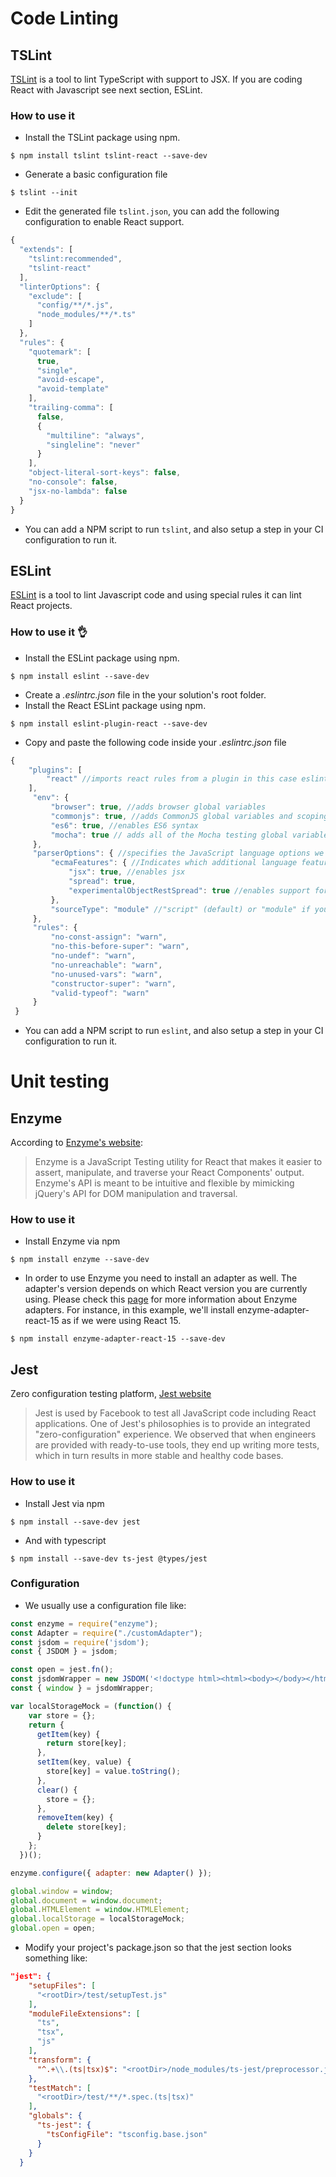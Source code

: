 # Code Linting
## TSLint

[TSLint](https://palantir.github.io/tslint/) is a tool to lint TypeScript with support to JSX. If you are coding React with Javascript see next section, ESLint.

### How to use it

* Install the TSLint package using npm.
```
$ npm install tslint tslint-react --save-dev
```
* Generate a basic configuration file
```
$ tslint --init
```
* Edit the generated file `tslint.json`, you can add the following configuration to enable React support.
```javascript
{
  "extends": [
    "tslint:recommended",
    "tslint-react"
  ],
  "linterOptions": {
    "exclude": [
      "config/**/*.js",
      "node_modules/**/*.ts"
    ]
  },
  "rules": {
    "quotemark": [
      true,
      "single",
      "avoid-escape",
      "avoid-template"
    ],
    "trailing-comma": [
      false,
      {
        "multiline": "always",
        "singleline": "never"
      }
    ],
    "object-literal-sort-keys": false,
    "no-console": false,
    "jsx-no-lambda": false
  }
}
```
* You can add a NPM script to run `tslint`, and also setup a step in your CI configuration to run it.

## ESLint

[ESLint](https://eslint.org/) is a tool to lint Javascript code and using special rules it can lint React projects.

### How to use it :ok_hand:

* Install the ESLint package using npm.
```
$ npm install eslint --save-dev
```
* Create a *.eslintrc.json* file in the your solution's root folder.
* Install the React ESLint package using npm.
```
$ npm install eslint-plugin-react --save-dev
```
* Copy and paste the following code inside your *.eslintrc.json* file
```javascript
{
    "plugins": [
        "react" //imports react rules from a plugin in this case eslint-plugin-react
    ],
     "env": { 
         "browser": true, //adds browser global variables
         "commonjs": true, //adds CommonJS global variables and scoping 
         "es6": true, //enables ES6 syntax
         "mocha": true // adds all of the Mocha testing global variables
     },
     "parserOptions": { //specifies the JavaScript language options we want to support
         "ecmaFeatures": { //Indicates which additional language features we’d like to use
             "jsx": true, //enables jsx
             "spread": true,
             "experimentalObjectRestSpread": true //enables support for the experimental object spread properties
         },
         "sourceType": "module" //"script" (default) or "module" if your code is in ECMAScript modules.
     },
     "rules": {
         "no-const-assign": "warn",
         "no-this-before-super": "warn",
         "no-undef": "warn",
         "no-unreachable": "warn",
         "no-unused-vars": "warn",
         "constructor-super": "warn",
         "valid-typeof": "warn"
     }
 }
```
* You can add a NPM script to run `eslint`, and also setup a step in your CI configuration to run it.

# Unit testing

## Enzyme
According to [Enzyme's website](http://airbnb.io/enzyme/):
> Enzyme is a JavaScript Testing utility for React that makes it easier to assert, manipulate, and traverse your React Components' output. Enzyme's API is meant to be intuitive and flexible by mimicking jQuery's API for DOM manipulation and traversal.

### How to use it
* Install Enzyme via npm 
```
$ npm install enzyme --save-dev
```
* In order to use Enzyme you need to install an adapter as well. The adapter's version depends on which React version you are currently using. Please check this [page](http://airbnb.io/enzyme/docs/installation/) for more information about Enzyme adapters. For instance, in this example, we'll install enzyme-adapter-react-15 as if we were using React 15.
```
$ npm install enzyme-adapter-react-15 --save-dev
```

## Jest

Zero configuration testing platform, [Jest website](https://jestjs.io/)
> Jest is used by Facebook to test all JavaScript code including React applications. One of Jest's philosophies is to provide an integrated "zero-configuration" experience. We observed that when engineers are provided with ready-to-use tools, they end up writing more tests, which in turn results in more stable and healthy code bases.

### How to use it

* Install Jest via npm
```
$ npm install --save-dev jest
```

* And with typescript
```
$ npm install --save-dev ts-jest @types/jest
```

### Configuration

* We usually use a configuration file like:

```js
const enzyme = require("enzyme");
const Adapter = require("./customAdapter");
const jsdom = require('jsdom');
const { JSDOM } = jsdom;

const open = jest.fn();
const jsdomWrapper = new JSDOM('<!doctype html><html><body></body></html>');
const { window } = jsdomWrapper;

var localStorageMock = (function() {
    var store = {};
    return {
      getItem(key) {
        return store[key];
      },
      setItem(key, value) {
        store[key] = value.toString();
      },
      clear() {
        store = {};
      },
      removeItem(key) {
        delete store[key];
      }
    };
  })();

enzyme.configure({ adapter: new Adapter() });

global.window = window;
global.document = window.document;
global.HTMLElement = window.HTMLElement;
global.localStorage = localStorageMock;
global.open = open;

```

* Modify your project's package.json so that the jest section looks something like:

```json
"jest": {
    "setupFiles": [
      "<rootDir>/test/setupTest.js"
    ],
    "moduleFileExtensions": [
      "ts",
      "tsx",
      "js"
    ],
    "transform": {
      "^.+\\.(ts|tsx)$": "<rootDir>/node_modules/ts-jest/preprocessor.js"
    },
    "testMatch": [
      "<rootDir>/test/**/*.spec.(ts|tsx)"
    ],
    "globals": {
      "ts-jest": {
        "tsConfigFile": "tsconfig.base.json"
      }
    }
  }
```
